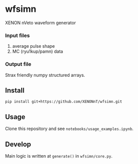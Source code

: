 # wfsimn
XENON nVeto waveform generator

### Input files
1. average pulse shape
2. MC (ryu1kup/pamn) data


### Output file
Strax friendly numpy structured arrays.


## Install
```
pip install git+https://github.com/XENONnT/wfsimn.git
```

## Usage
Clone this repository and see `notebooks/usage_examples.ipynb`.


## Develop
Main logic is written at `generate()` in `wfsimn/core.py`.
